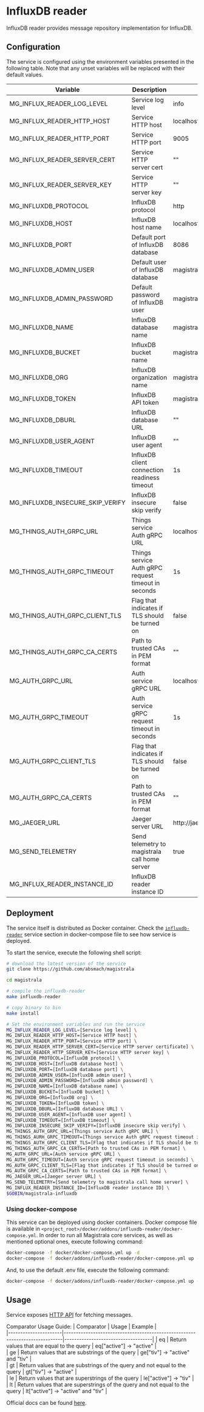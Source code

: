 # InfluxDB reader

InfluxDB reader provides message repository implementation for InfluxDB.

## Configuration

The service is configured using the environment variables presented in the
following table. Note that any unset variables will be replaced with their
default values.

| Variable                         | Description                                         | Default                        |
| -------------------------------- | --------------------------------------------------- | ------------------------------ |
| MG_INFLUX_READER_LOG_LEVEL       | Service log level                                   | info                           |
| MG_INFLUX_READER_HTTP_HOST       | Service HTTP host                                   | localhost                      |
| MG_INFLUX_READER_HTTP_PORT       | Service HTTP port                                   | 9005                           |
| MG_INFLUX_READER_SERVER_CERT     | Service HTTP server cert                            | ""                             |
| MG_INFLUX_READER_SERVER_KEY      | Service HTTP server key                             | ""                             |
| MG_INFLUXDB_PROTOCOL             | InfluxDB protocol                                   | http                           |
| MG_INFLUXDB_HOST                 | InfluxDB host name                                  | localhost                      |
| MG_INFLUXDB_PORT                 | Default port of InfluxDB database                   | 8086                           |
| MG_INFLUXDB_ADMIN_USER           | Default user of InfluxDB database                   | magistrala                     |
| MG_INFLUXDB_ADMIN_PASSWORD       | Default password of InfluxDB user                   | magistrala                     |
| MG_INFLUXDB_NAME                 | InfluxDB database name                              | magistrala                     |
| MG_INFLUXDB_BUCKET               | InfluxDB bucket name                                | magistrala-bucket              |
| MG_INFLUXDB_ORG                  | InfluxDB organization name                          | magistrala                     |
| MG_INFLUXDB_TOKEN                | InfluxDB API token                                  | magistrala-token               |
| MG_INFLUXDB_DBURL                | InfluxDB database URL                               | ""                             |
| MG_INFLUXDB_USER_AGENT           | InfluxDB user agent                                 | ""                             |
| MG_INFLUXDB_TIMEOUT              | InfluxDB client connection readiness timeout        | 1s                             |
| MG_INFLUXDB_INSECURE_SKIP_VERIFY | InfluxDB insecure skip verify                       | false                          |
| MG_THINGS_AUTH_GRPC_URL          | Things service Auth gRPC URL                        | localhost:7000                 |
| MG_THINGS_AUTH_GRPC_TIMEOUT      | Things service Auth gRPC request timeout in seconds | 1s                             |
| MG_THINGS_AUTH_GRPC_CLIENT_TLS   | Flag that indicates if TLS should be turned on      | false                          |
| MG_THINGS_AUTH_GRPC_CA_CERTS     | Path to trusted CAs in PEM format                   | ""                             |
| MG_AUTH_GRPC_URL                 | Auth service gRPC URL                               | localhost:7001                 |
| MG_AUTH_GRPC_TIMEOUT             | Auth service gRPC request timeout in seconds        | 1s                             |
| MG_AUTH_GRPC_CLIENT_TLS          | Flag that indicates if TLS should be turned on      | false                          |
| MG_AUTH_GRPC_CA_CERTS            | Path to trusted CAs in PEM format                   | ""                             |
| MG_JAEGER_URL                    | Jaeger server URL                                   | http://jaeger:14268/api/traces |
| MG_SEND_TELEMETRY                | Send telemetry to magistrala call home server       | true                           |
| MG_INFLUX_READER_INSTANCE_ID     | InfluxDB reader instance ID                         |                                |

## Deployment

The service itself is distributed as Docker container. Check the [`influxdb-reader`](https://github.com/absmach/magistrala/blob/main/docker/addons/influxdb-reader/docker-compose.yml#L17-L40) service section in docker-compose file to see how service is deployed.

To start the service, execute the following shell script:

```bash
# download the latest version of the service
git clone https://github.com/absmach/magistrala

cd magistrala

# compile the influxdb-reader
make influxdb-reader

# copy binary to bin
make install

# Set the environment variables and run the service
MG_INFLUX_READER_LOG_LEVEL=[Service log level] \
MG_INFLUX_READER_HTTP_HOST=[Service HTTP host] \
MG_INFLUX_READER_HTTP_PORT=[Service HTTP port] \
MG_INFLUX_READER_HTTP_SERVER_CERT=[Service HTTP server certificate] \
MG_INFLUX_READER_HTTP_SERVER_KEY=[Service HTTP server key] \
MG_INFLUXDB_PROTOCOL=[InfluxDB protocol] \
MG_INFLUXDB_HOST=[InfluxDB database host] \
MG_INFLUXDB_PORT=[InfluxDB database port] \
MG_INFLUXDB_ADMIN_USER=[InfluxDB admin user] \
MG_INFLUXDB_ADMIN_PASSWORD=[InfluxDB admin password] \
MG_INFLUXDB_NAME=[InfluxDB database name] \
MG_INFLUXDB_BUCKET=[InfluxDB bucket] \
MG_INFLUXDB_ORG=[InfluxDB org] \
MG_INFLUXDB_TOKEN=[InfluxDB token] \
MG_INFLUXDB_DBURL=[InfluxDB database URL] \
MG_INFLUXDB_USER_AGENT=[InfluxDB user agent] \
MG_INFLUXDB_TIMEOUT=[InfluxDB timeout] \
MG_INFLUXDB_INSECURE_SKIP_VERIFY=[InfluxDB insecure skip verify] \
MG_THINGS_AUTH_GRPC_URL=[Things service Auth gRPC URL] \
MG_THINGS_AURH_GRPC_TIMEOUT=[Things service Auth gRPC request timeout in seconds] \
MG_THINGS_AUTH_GRPC_CLIENT_TLS=[Flag that indicates if TLS should be turned on] \
MG_THINGS_AUTH_GRPC_CA_CERTS=[Path to trusted CAs in PEM format] \
MG_AUTH_GRPC_URL=[Auth service gRPC URL] \
MG_AUTH_GRPC_TIMEOUT=[Auth service gRPC request timeout in seconds] \
MG_AUTH_GRPC_CLIENT_TLS=[Flag that indicates if TLS should be turned on] \
MG_AUTH_GRPC_CA_CERTS=[Path to trusted CAs in PEM format] \
MG_JAEGER_URL=[Jaeger server URL] \
MG_SEND_TELEMETRY=[Send telemetry to magistrala call home server] \
MG_INFLUX_READER_INSTANCE_ID=[InfluxDB reader instance ID] \
$GOBIN/magistrala-influxdb

```

### Using docker-compose

This service can be deployed using docker containers. Docker compose file is
available in `<project_root>/docker/addons/influxdb-reader/docker-compose.yml`.
In order to run all Magistrala core services, as well as mentioned optional ones,
execute following command:

```bash
docker-compose -f docker/docker-compose.yml up -d
docker-compose -f docker/addons/influxdb-reader/docker-compose.yml up -d
```

And, to use the default .env file, execute the following command:

```bash
docker-compose -f docker/addons/influxdb-reader/docker-compose.yml up --env-file docker/.env -d
```

## Usage

Service exposes [HTTP API](https://docs.api.magistrala.abstractmachines.fr/?urls.primaryName=readers-openapi.yml) for fetching messages.

Comparator Usage Guide:
| Comparator | Usage | Example |  
|----------------------|-----------------------------------------------------------------------------|------------------------------------|
| eq | Return values that are equal to the query | eq["active"] -> "active" |  
| ge | Return values that are substrings of the query | ge["tiv"] -> "active" and "tiv" |  
| gt | Return values that are substrings of the query and not equal to the query | gt["tiv"] -> "active" |  
| le | Return values that are superstrings of the query | le["active"] -> "tiv" |  
| lt | Return values that are superstrings of the query and not equal to the query | lt["active"] -> "active" and "tiv" |

Official docs can be found [here](https://docs.magistrala.abstractmachines.fr).
